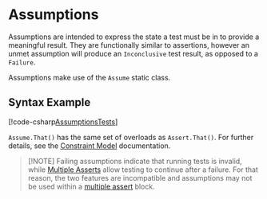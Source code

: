 # Assumptions

Assumptions are intended to express the state a test must be in to provide a meaningful result. They are functionally
similar to assertions, however an unmet assumption will produce an `Inconclusive` test result, as opposed to a
`Failure`.

Assumptions make use of the `Assume` static class.

## Syntax Example

[!code-csharp[AssumptionsTests](~/snippets/Snippets.NUnit/Assumptions.cs#TestThatUsesAssume)]

`Assume.That()` has the same set of overloads as `Assert.That()`. For further details, see the [Constraint
Model](xref:constraintmodel) documentation.

> [!NOTE] Failing assumptions indicate that running tests is invalid,  while [Multiple Asserts](xref:multipleasserts)
> allow testing to continue after a failure. For that reason, the two features are incompatible and assumptions may not
> be used within a [multiple assert](xref:multipleasserts) block.
